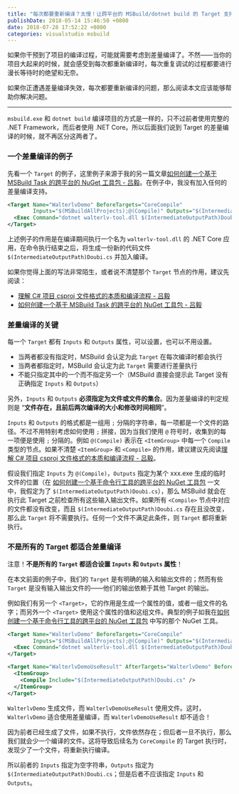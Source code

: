 ```yaml
---
title: "每次都要重新编译？太慢！让跨平台的 MSBuild/dotnet build 的 Target 支持差量编译"
publishDate: 2018-05-14 15:46:50 +0800
date: 2018-07-28 17:52:22 +0800
categories: visualstudio msbuild
---
```


如果你干预到了项目的编译过程，可能就需要考虑到差量编译了。不然——当你的项目大起来的时候，就会感受到每次都重新编译时，每次重复调试的过程都要进行漫长等待时的绝望和无奈。

如果你正遭遇差量编译失效，每次都要重新编译的问题，那么阅读本文应该能够帮助你解决问题。

---

`msbuild.exe` 和 `dotnet build` 编译项目的方式是一样的，只不过前者使用完整的 .NET Framework，而后者使用 .NET Core。所以后面我们说到 Target 的差量编译的时候，就不再区分这两者了。

<div id="toc"></div>

### 一个差量编译的例子

先看一个 `Target` 的例子，这里例子来源于我的另一篇文章[如何创建一个基于 MSBuild Task 的跨平台的 NuGet 工具包 - 吕毅](/post/create-a-cross-platform-msbuild-task-based-nuget-tool.html)。在例子中，我没有加入任何的差量编译支持。

```xml
<Target Name="WalterlvDemo" BeforeTargets="CoreCompile"
        Inputs="$(MSBuildAllProjects);@(Compile)" Outputs="$(IntermediateOutputPath)Doubi.cs">
  <Exec Command="dotnet walterlv-tool.dll $(IntermediateOutputPath)Doubi.cs" />
</Target>
```

上述例子的作用是在编译期间执行一个名为 `walterlv-tool.dll` 的 .NET Core 应用，在命令执行结束之后，将生成一份新的代码文件 `$(IntermediateOutputPath)Doubi.cs` 并加入编译。

如果你觉得上面的写法非常陌生，或者说不清楚那个 `Target` 节点的作用，建议先阅读：

- [理解 C# 项目 csproj 文件格式的本质和编译流程 - 吕毅](/post/understand-the-csproj.html)
- [如何创建一个基于 MSBuild Task 的跨平台的 NuGet 工具包 - 吕毅](/post/create-a-cross-platform-msbuild-task-based-nuget-tool.html)

### 差量编译的关键

每一个 `Target` 都有 `Inputs` 和 `Outputs` 属性，可以设置，也可以不用设置。

- 当两者都没有指定时，MSBuild 会认定为此 `Target` 在每次编译时都会执行
- 当两者都指定时，MSBuild 会认定为此 `Target` 需要进行差量执行
- 不能只指定其中的一个而不指定另一个（MSBuild 直接会提示此 Target 没有正确指定 `Inputs` 和 `Outputs`）

另外，`Inputs` 和 `Outputs` **必须指定为文件或文件的集合**。因为差量编译的判定规则是 “**文件存在，且前后两次编译的大小和修改时间相同**”。


`Inputs` 和 `Outputs` 的格式都是一组用 `;` 分隔的字符串，每一项都是一个文件的路径。不过不用特别考虑如何使用 `;` 拼接，因为当我们使用 `@` 符号时，收集到的每一项便是使用 `;` 分隔的。例如 `@(Compile)` 表示在 `<ItemGroup>` 中每一个 `Compile` 类型的节点。如果不清楚 `<ItemGroup>` 和 `<Compile>` 的作用，建议建议先阅读[理解 C# 项目 csproj 文件格式的本质和编译流程 - 吕毅](/post/understand-the-csproj.html)。

假设我们指定 `Inputs` 为 `@(Compile)`，`Outputs` 指定为某个 xxx.exe 生成的临时文件的位置（在 [如何创建一个基于命令行工具的跨平台的 NuGet 工具包](/post/create-a-cross-platform-command-based-nuget-tool.html) 一文中，我假定为了 `$(IntermediateOutputPath)Doubi.cs`），那么 MSBuild 就会在执行此 Target 之前检查所有这些输入输出文件。如果所有 `<Compile>` 节点中对应的文件都没有改变，而且 `$(IntermediateOutputPath)Doubi.cs` 存在且没改变，那么此 `Target` 将不需要执行。任何一个文件不满足此条件，则 `Target` 都将重新执行。

### 不是所有的 Target 都适合差量编译

注意！**不是所有的 `Target` 都适合设置 `Inputs` 和 `Outputs` 属性**！

在本文前面的例子中，我们的 `Target` 是有明确的输入和输出文件的；然而有些 `Target` 是没有输入输出文件的——他们的输出依赖于其他 Target 的输出。

例如我们有另一个 `<Target>`，它的作用是生成一个属性的值，或者一组文件的名字；而另外一个 `<Target>` 使用这个属性的值和这组文件。典型的例子如我在[如何创建一个基于命令行工具的跨平台的 NuGet 工具包](/post/create-a-cross-platform-command-based-nuget-tool.html) 中写的那个 NuGet 工具。

```xml
<Target Name="WalterlvDemo" BeforeTargets="CoreCompile"
        Inputs="$(MSBuildAllProjects);@(Compile)" Outputs="$(IntermediateOutputPath)Doubi.cs">
  <Exec Command="dotnet walterlv-tool.dll $(IntermediateOutputPath)Doubi.cs" />
</Target>

<Target Name="WalterlvDemoUseResult" AfterTargets="WalterlvDemo" BeforeTargets="CoreCompile">
  <ItemGroup>
    <Compile Include="$(IntermediateOutputPath)Doubi.cs" />
  </ItemGroup>
</Target>
```

`WalterlvDemo` 生成文件，而 `WalterlvDemoUseResult` 使用文件。这时，`WalterlvDemo` 适合使用差量编译，而 `WalterlvDemoUseResult` 却不适合！

因为前者已经生成了文件，如果不执行，文件依然存在；但后者一旦不执行，那么我们就会少一个编译的文件。这将导致后续名为 `CoreCompile` 的 Target 执行时，发现少了一个文件，将重新执行编译。

所以前者的 `Inputs` 指定为空字符串，`Outputs` 指定为 `$(IntermediateOutputPath)Doubi.cs`；但是后者不应该指定 `Inputs` 和 `Outputs`。
